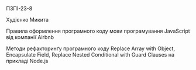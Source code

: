ПЗПІ-23-8

Худієнко Микита

Правила оформлення програмного коду мови програмування JavaScript від компанії Airbnb

Методи рефакторинґу програмного коду Replace Array with Object, Encapsulate Field, Replace Nested Conditional with Guard Clauses на прикладі Node.js
